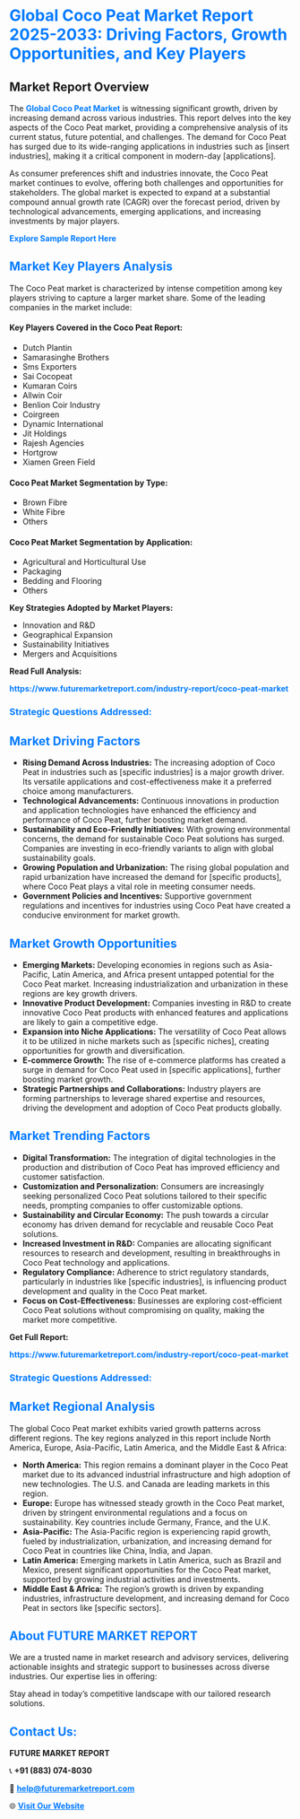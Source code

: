 <h1 style="color: #007BFF;">Global Coco Peat Market Report 2025-2033: Driving Factors, Growth Opportunities, and Key Players</h1>

<section id="overview">
<h2>Market Report Overview</h2>
<p>The <a href="https://www.futuremarketreport.com/industry-report/coco-peat-market" style="color: #007BFF; text-decoration: none;"><strong>Global Coco Peat Market</strong></a> is witnessing significant growth, driven by increasing demand across various industries. This report delves into the key aspects of the Coco Peat market, providing a comprehensive analysis of its current status, future potential, and challenges. The demand for Coco Peat has surged due to its wide-ranging applications in industries such as [insert industries], making it a critical component in modern-day [applications].</p>
<p>As consumer preferences shift and industries innovate, the Coco Peat market continues to evolve, offering both challenges and opportunities for stakeholders. The global market is expected to expand at a substantial compound annual growth rate (CAGR) over the forecast period, driven by technological advancements, emerging applications, and increasing investments by major players.</p>
</section>

<section id="overview">
<p><a href="https://www.futuremarketreport.com/request-sample/reportId=30383" style="color: #007BFF; text-decoration: none;"><strong>Explore Sample Report Here</strong></a></p>
</section>

<section id="key-players">
<h2 style="color: #007BFF;">Market Key Players Analysis</h2>
<p>The Coco Peat market is characterized by intense competition among key players striving to capture a larger market share. Some of the leading companies in the market include:</p>
<h4>Key Players Covered in the Coco Peat Report:</h4>
<ul><li>Dutch Plantin</li><li>Samarasinghe Brothers</li><li>Sms Exporters</li><li>Sai Cocopeat</li><li>Kumaran Coirs</li><li>Allwin Coir</li><li>Benlion Coir Industry</li><li>Coirgreen</li><li>Dynamic International</li><li>Jit Holdings</li><li>Rajesh Agencies</li><li>Hortgrow</li><li>Xiamen Green Field</li></ul>
<h4>Coco Peat Market Segmentation by Type:</h4>
<ul><li>Brown Fibre</li><li>White Fibre</li><li>Others</li></ul>

<h4>Coco Peat Market Segmentation by Application:</h4>
<ul><li>Agricultural and Horticultural Use</li><li>Packaging</li><li>Bedding and Flooring</li><li>Others</li></ul>
<p><strong>Key Strategies Adopted by Market Players:</strong></p>
<ul>
<li>Innovation and R&D</li>
<li>Geographical Expansion</li>
<li>Sustainability Initiatives</li>
<li>Mergers and Acquisitions</li>
</ul>
</section>

<section>
<p><strong>Read Full Analysis: </strong></p><a href="https://www.futuremarketreport.com/industry-report/coco-peat-market" style="color: #007BFF; text-decoration: none;"><strong>https://www.futuremarketreport.com/industry-report/coco-peat-market</strong></a>
<h3 style="color: #007BFF;">Strategic Questions Addressed:</h3>
</section>

<section id="driving-factors">
<h2 style="color: #007BFF;">Market Driving Factors</h2>
<ul>
<li><strong>Rising Demand Across Industries:</strong> The increasing adoption of Coco Peat in industries such as [specific industries] is a major growth driver. Its versatile applications and cost-effectiveness make it a preferred choice among manufacturers.</li>
<li><strong>Technological Advancements:</strong> Continuous innovations in production and application technologies have enhanced the efficiency and performance of Coco Peat, further boosting market demand.</li>
<li><strong>Sustainability and Eco-Friendly Initiatives:</strong> With growing environmental concerns, the demand for sustainable Coco Peat solutions has surged. Companies are investing in eco-friendly variants to align with global sustainability goals.</li>
<li><strong>Growing Population and Urbanization:</strong> The rising global population and rapid urbanization have increased the demand for [specific products], where Coco Peat plays a vital role in meeting consumer needs.</li>
<li><strong>Government Policies and Incentives:</strong> Supportive government regulations and incentives for industries using Coco Peat have created a conducive environment for market growth.</li>
</ul>
</section>

<section id="growth-opportunities">
<h2 style="color: #007BFF;">Market Growth Opportunities</h2>
<ul>
<li><strong>Emerging Markets:</strong> Developing economies in regions such as Asia-Pacific, Latin America, and Africa present untapped potential for the Coco Peat market. Increasing industrialization and urbanization in these regions are key growth drivers.</li>
<li><strong>Innovative Product Development:</strong> Companies investing in R&D to create innovative Coco Peat products with enhanced features and applications are likely to gain a competitive edge.</li>
<li><strong>Expansion into Niche Applications:</strong> The versatility of Coco Peat allows it to be utilized in niche markets such as [specific niches], creating opportunities for growth and diversification.</li>
<li><strong>E-commerce Growth:</strong> The rise of e-commerce platforms has created a surge in demand for Coco Peat used in [specific applications], further boosting market growth.</li>
<li><strong>Strategic Partnerships and Collaborations:</strong> Industry players are forming partnerships to leverage shared expertise and resources, driving the development and adoption of Coco Peat products globally.</li>
</ul>
</section>

<section id="trending-factors">
<h2 style="color: #007BFF;">Market Trending Factors</h2>
<ul>
<li><strong>Digital Transformation:</strong> The integration of digital technologies in the production and distribution of Coco Peat has improved efficiency and customer satisfaction.</li>
<li><strong>Customization and Personalization:</strong> Consumers are increasingly seeking personalized Coco Peat solutions tailored to their specific needs, prompting companies to offer customizable options.</li>
<li><strong>Sustainability and Circular Economy:</strong> The push towards a circular economy has driven demand for recyclable and reusable Coco Peat solutions.</li>
<li><strong>Increased Investment in R&D:</strong> Companies are allocating significant resources to research and development, resulting in breakthroughs in Coco Peat technology and applications.</li>
<li><strong>Regulatory Compliance:</strong> Adherence to strict regulatory standards, particularly in industries like [specific industries], is influencing product development and quality in the Coco Peat market.</li>
<li><strong>Focus on Cost-Effectiveness:</strong> Businesses are exploring cost-efficient Coco Peat solutions without compromising on quality, making the market more competitive.</li>
</ul>
</section>

<section>
<p><strong>Get Full Report: </strong></p><a href="https://www.futuremarketreport.com/industry-report/coco-peat-market" style="color: #007BFF; text-decoration: none;"><strong>https://www.futuremarketreport.com/industry-report/coco-peat-market</strong></a>
<h3 style="color: #007BFF;">Strategic Questions Addressed:</h3>
</section>


<section id="regional-analysis">
<h2 style="color: #007BFF;">Market Regional Analysis</h2>
<p>The global Coco Peat market exhibits varied growth patterns across different regions. The key regions analyzed in this report include North America, Europe, Asia-Pacific, Latin America, and the Middle East & Africa:</p>
<ul>
<li><strong>North America:</strong> This region remains a dominant player in the Coco Peat market due to its advanced industrial infrastructure and high adoption of new technologies. The U.S. and Canada are leading markets in this region.</li>
<li><strong>Europe:</strong> Europe has witnessed steady growth in the Coco Peat market, driven by stringent environmental regulations and a focus on sustainability. Key countries include Germany, France, and the U.K.</li>
<li><strong>Asia-Pacific:</strong> The Asia-Pacific region is experiencing rapid growth, fueled by industrialization, urbanization, and increasing demand for Coco Peat in countries like China, India, and Japan.</li>
<li><strong>Latin America:</strong> Emerging markets in Latin America, such as Brazil and Mexico, present significant opportunities for the Coco Peat market, supported by growing industrial activities and investments.</li>
<li><strong>Middle East & Africa:</strong> The region’s growth is driven by expanding industries, infrastructure development, and increasing demand for Coco Peat in sectors like [specific sectors].</li>
</ul>
</section>

<footer>
<h2 style="color: #007BFF;">About FUTURE MARKET REPORT</h2>
<p>We are a trusted name in market research and advisory services, delivering actionable insights and strategic support to businesses across diverse industries. Our expertise lies in offering:</p>

<p>Stay ahead in today’s competitive landscape with our tailored research solutions.</p>

<h2 style="color: #007BFF;">Contact Us:</h2>
<p><strong>FUTURE MARKET REPORT</strong></p>
<p>📞 <strong>+91 (883) 074-8030</strong></p>
<p>📧 <strong><a href="mailto:help@futuremarketreport.com" style="color: #007BFF;">help@futuremarketreport.com</a></strong></p>
<p>🌐 <strong><a href="https://www.futuremarketreport.com/" style="color: #007BFF;">Visit Our Website</a></strong></p>
</footer>